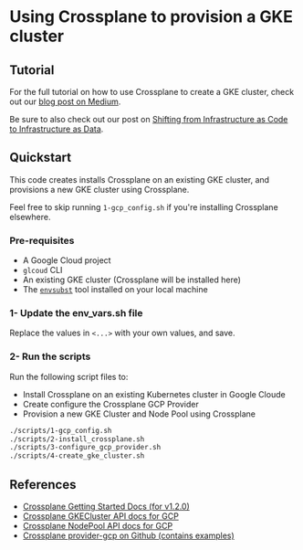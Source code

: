 # Using Crossplane to provision a GKE cluster

## Tutorial

For the full tutorial on how to use Crossplane to create a GKE cluster, check out our [blog post on Medium](https://medium.com/@dee_zero/cf5374d765ee?source=friends_link&sk=6654b27051a58815073b0613c8127def).

Be sure to also check out our post on [Shifting from Infrastructure as Code to Infrastructure as Data](https://medium.com/@dee_zero/bdb1ae1840e3?source=friends_link&sk=4416407624889f0139bcb1d5b15ec1bb).

## Quickstart

This code creates installs Crossplane on an existing GKE cluster, and provisions a new GKE cluster using Crossplane.

Feel free to skip running `1-gcp_config.sh` if you're installing Crossplane elsewhere.
### Pre-requisites

* A Google Cloud project
* `glcoud` CLI
* An existing GKE cluster (Crossplane will be installed here)
* The [`envsubst`](https://kb.novaordis.com/index.php/Envsubst) tool installed on your local machine


### 1- Update the env_vars.sh file

Replace the values in `<...>` with your own values, and save.

### 2- Run the scripts

Run the following script files to:

* Install Crossplane on an existing Kubernetes cluster in Google Cloude
* Create configure the Crossplane GCP Provider
* Provision a new GKE Cluster and Node Pool using Crossplane

```bash
./scripts/1-gcp_config.sh
./scripts/2-install_crossplane.sh
./scripts/3-configure_gcp_provider.sh
./scripts/4-create_gke_cluster.sh
```

## References

* [Crossplane Getting Started Docs (for v1.2.0)](https://crossplane.io/docs/v1.2/getting-started/install-configure.html)
* [Crossplane GKECluster API docs for GCP](https://doc.crds.dev/github.com/crossplane/provider-gcp/container.gcp.crossplane.io/GKECluster/v1beta1@v0.16.0)
* [Crossplane NodePool API docs for GCP](https://doc.crds.dev/github.com/crossplane/provider-gcp/container.gcp.crossplane.io/NodePool/v1alpha1@v0.16.0)
* [Crossplane provider-gcp on Github (contains examples)](https://github.com/crossplane/provider-gcp/blob/master/examples/gke/gke.yaml)
